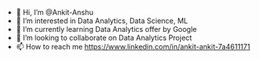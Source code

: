 - 👋 Hi, I’m @Ankit-Anshu
- 👀 I’m interested in Data Analytics, Data Science, ML
- 🌱 I’m currently learning Data Analytics offer by Google
- 💞️ I’m looking to collaborate on Data Analytics Project
- 📫 How to reach me https://www.linkedin.com/in/ankit-ankit-7a4611171

<!---
Ankit-Anshu/Ankit-Anshu is a ✨ special ✨ repository because its `README.md` (this file) appears on your GitHub profile.
You can click the Preview link to take a look at your changes.
--->
